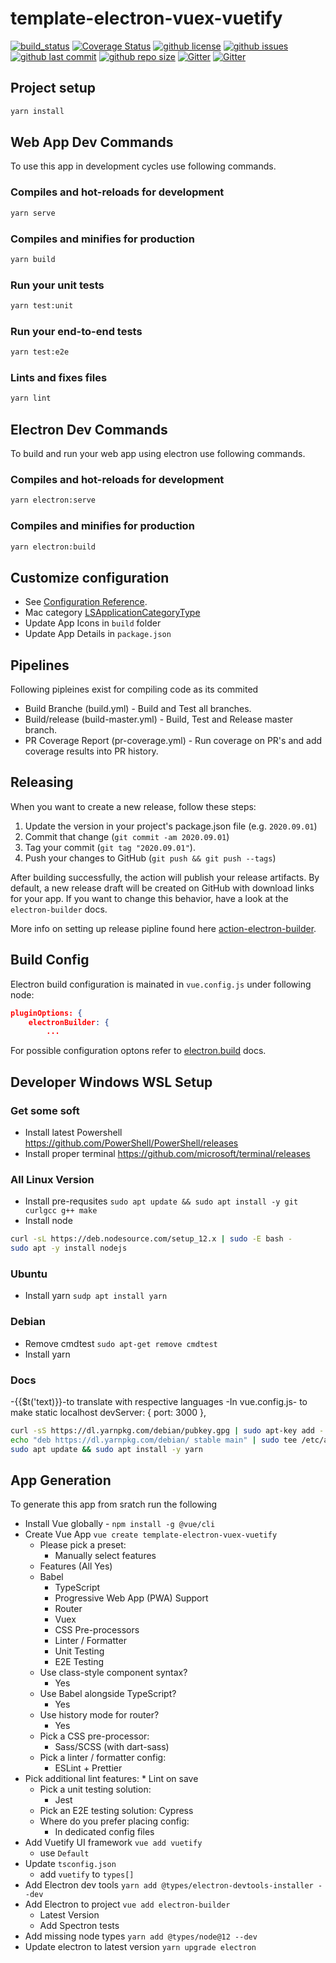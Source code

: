 # template-electron-vuex-vuetify

[![build_status](https://github.com/governance-foundation/template-electron-vuex-vuetify/workflows/build-release/badge.svg)](https://github.com/governance-foundation/template-electron-vuex-vuetify/actions?workflow=Build/release)
[![Coverage Status](https://coveralls.io/repos/github/governance-foundation/template-electron-vuex-vuetify/badge.svg?branch=master)](https://coveralls.io/github/governance-foundation/template-electron-vuex-vuetify?branch=master)
[![github license](https://img.shields.io/github/license/governance-foundation/template-electron-vuex-vuetify)](https://github.com/governance-foundation/template-electron-vuex-vuetify)
[![github issues](https://img.shields.io/github/issues/governance-foundation/template-electron-vuex-vuetify)](https://github.com/governance-foundation/template-electron-vuex-vuetify)
[![github last commit](https://img.shields.io/github/last-commit/governance-foundation/template-electron-vuex-vuetify)](https://github.com/governance-foundation/template-electron-vuex-vuetify)
[![github repo size](https://img.shields.io/github/repo-size/governance-foundation/template-electron-vuex-vuetify)](https://github.com/governance-foundation/template-electron-vuex-vuetify)
[![Gitter](https://badges.gitter.im/governance-foundation/community.svg)](https://gitter.im/governance-foundation/community?utm_source=badge&utm_medium=badge&utm_campaign=pr-badge)
[![Gitter](https://img.shields.io/badge/forum-Google-orange)](https://groups.google.com/forum/#!forum/governance-foundation)

## Project setup

```bash
yarn install
```

## Web App Dev Commands

To use this app in development cycles use following commands.

### Compiles and hot-reloads for development

```bash
yarn serve
```

### Compiles and minifies for production

```bash
yarn build
```

### Run your unit tests

```bash
yarn test:unit
```

### Run your end-to-end tests

```bash
yarn test:e2e
```

### Lints and fixes files

```bash
yarn lint
```

## Electron Dev Commands

To build and run your web app using electron use following commands.

### Compiles and hot-reloads for development

```bash
yarn electron:serve
```

### Compiles and minifies for production

```bash
yarn electron:build
```

## Customize configuration

* See [Configuration Reference](https://cli.vuejs.org/config/).
* Mac category [LSApplicationCategoryType](https://developer.apple.com/library/content/documentation/General/Reference/InfoPlistKeyReference/Articles/LaunchServicesKeys.html#//apple_ref/doc/uid/TP40009250-SW8)
* Update App Icons in `build` folder
* Update App Details in `package.json`

## Pipelines

Following pipleines exist for compiling code as its commited

* Build Branche (build.yml) - Build and Test all branches.
* Build/release (build-master.yml) - Build, Test and Release master branch.
* PR Coverage Report (pr-coverage.yml) - Run coverage on PR's and add coverage results into PR history.

## Releasing

When you want to create a new release, follow these steps:

1. Update the version in your project's package.json file (e.g. `2020.09.01`)
2. Commit that change (`git commit -am 2020.09.01`)
3. Tag your commit (`git tag "2020.09.01"`).
4. Push your changes to GitHub (`git push && git push --tags`)

After building successfully, the action will publish your release artifacts. By default, a new release draft will be created on GitHub with download links for your app. If you want to change this behavior, have a look at the `electron-builder` docs.

More info on setting up release pipline found here [action-electron-builder](https://github.com/samuelmeuli/action-electron-builder).

## Build Config

Electron build configuration is mainated in `vue.config.js` under following node:

```json
pluginOptions: {
    electronBuilder: {
        ...
```

For possible configuration optons refer to [electron.build](https://www.electron.build/configuration/configuration) docs.

## Developer Windows WSL Setup

### Get some soft

* Install latest Powershell https://github.com/PowerShell/PowerShell/releases
* Install proper terminal https://github.com/microsoft/terminal/releases

### All Linux Version

* Install pre-requsites `sudo apt update && sudo apt install -y git curlgcc g++ make`
* Install node

```bash
curl -sL https://deb.nodesource.com/setup_12.x | sudo -E bash -
sudo apt -y install nodejs
```

### Ubuntu

* Install yarn `sudp apt install yarn`

### Debian

* Remove cmdtest `sudo apt-get remove cmdtest`
* Install yarn
### Docs
-{{$t('text)}}-to translate with respective languages
-In vue.config.js- to make static localhost
devServer: {
    port: 3000
},


```bash
curl -sS https://dl.yarnpkg.com/debian/pubkey.gpg | sudo apt-key add -
echo "deb https://dl.yarnpkg.com/debian/ stable main" | sudo tee /etc/apt/sources.list.d/yarn.list
sudo apt update && sudo apt install -y yarn
```

## App Generation

To generate this app from sratch run the following

* Install Vue globally - `npm install -g @vue/cli`
* Create Vue App `vue create template-electron-vuex-vuetify`
  * Please pick a preset:
    * Manually select features
  * Features (All Yes)
  * Babel
    * TypeScript
    * Progressive Web App (PWA) Support
    * Router
    * Vuex
    * CSS Pre-processors
    * Linter / Formatter
    * Unit Testing
    * E2E Testing
  * Use class-style component syntax?
    * Yes
  * Use Babel alongside TypeScript?
    * Yes
  * Use history mode for router?
    * Yes
  * Pick a CSS pre-processor:
    * Sass/SCSS (with dart-sass)
  * Pick a linter / formatter config:
    * ESLint + Prettier
* Pick additional lint features:
      * Lint on save
  * Pick a unit testing solution:
    * Jest
  * Pick an E2E testing solution:
      Cypress
  * Where do you prefer placing config:
    * In dedicated config files
* Add Vuetify UI framework `vue add vuetify`
  * use `Default`
* Update `tsconfig.json`
  * add `vuetify` to `types[]`
* Add Electron dev tools `yarn add @types/electron-devtools-installer --dev`
* Add Electron to project `vue add electron-builder`
  * Latest Version
  * Add Spectron tests
* Add missing node types `yarn add @types/node@12 --dev`
* Update electron to latest version `yarn upgrade electron`
